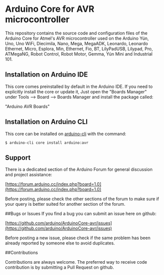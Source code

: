 # Arduino Core for AVR microcontroller

This repository contains the source code and configuration files of the Arduino Core for Atmel's AVR microcontroller used on the Arduino Yún, Uno, Uno WiFi, Diecimila, Nano, Mega, MegaADK, Leonardo, Leonardo Ethernet, Micro, Esplora, Min, Ethernet, Fio, BT, LilyPadUSB, Lilypad, Pro, ATMegaNG, Robot Control, Robot Motor, Gemma, Yún Mini and Industrial 101.

## Installation on Arduino IDE
This core comes preinstalled by default in the Arduino IDE. If you need to explicitly install the core or update it, Just open the "Boards Manager" under Tools --> Board --> Boards Manager and install the package called:

"Arduino AVR Boards"

## Installation on Arduino CLI

This core can be installed on [arduino-cli](https://arduino.github.io/arduino-cli/latest/) with the command:

	$ arduino-cli core install arduino:avr
	
## Support
There is a dedicated section of the Arduino Forum for general discussion and project assistance:

[https://forum.arduino.cc/index.php?board=1.0](https://forum.arduino.cc/index.php?board=1.0) 

Before posting, please check the other sections of the forum to make sure if your query is better suited for another section of the forum.

##Bugs or Issues
If you find a bug you can submit an issue here on github:

[https://github.com/arduino/ArduinoCore-avr/issues](https://github.com/arduino/ArduinoCore-avr/issues) 

Before posting a new issue, please check if the same problem has been already reported by someone else to avoid duplicates.

##Contributions

Contributions are always welcome. The preferred way to receive code contribution is by submitting a Pull Request on github.